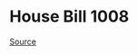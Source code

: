 # House Bill 1008

[Source](http://lawfilesext.leg.wa.gov/biennium/2023-24/Pdf/Bills/House%20Bills/1008.pdf)
